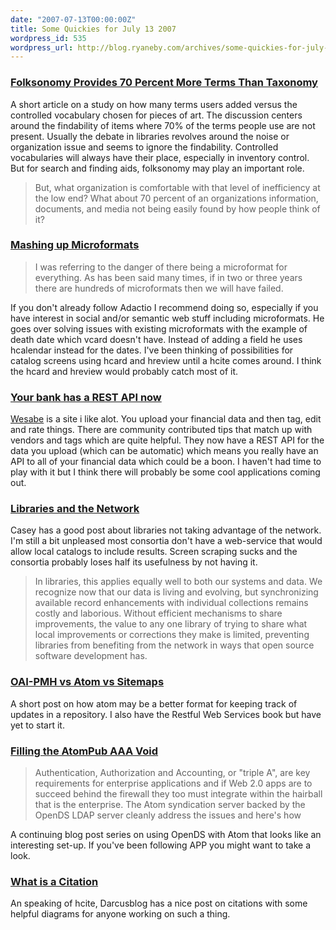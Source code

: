 ```yaml
---
date: "2007-07-13T00:00:00Z"
title: Some Quickies for July 13 2007
wordpress_id: 535
wordpress_url: http://blog.ryaneby.com/archives/some-quickies-for-july-13-2007/
---
```

<h3><a href="http://www.personalinfocloud.com/2007/06/folksonomy_prov.html">Folksonomy Provides 70 Percent More Terms Than Taxonomy</a></h3>

A short article on a study on how many terms users added versus the controlled vocabulary chosen for pieces of art. The discussion centers around the findability of items where 70% of the terms people use are not present. Usually the debate in libraries revolves around the noise or organization issue and seems to ignore the findability. Controlled vocabularies will always have their place, especially in inventory control. But for search and finding aids, folksonomy may play an important role.

<blockquote>But, what organization is comfortable with that level of inefficiency at the low end? What about 70 percent of an organizations information, documents, and media not being easily found by how people think of it?</blockquote>

<h3><a href="http://adactio.com/journal/1315">Mashing up Microformats</a></h3>

<blockquote>I was referring to the danger of there being a microformat for everything. As has been said many times, if in two or three years there are hundreds of microformats then we will have failed.</blockquote>

If you don't already follow Adactio I recommend doing so, especially if you have interest in social and/or semantic web stuff including microformats. He goes over solving issues with existing microformats with the example of death date which vcard doesn't have. Instead of adding a field he uses hcalendar instead for the dates. I've been thinking of possibilities for catalog screens using hcard and hreview until a hcite comes around. I think the hcard and hreview would probably catch most of it.

<h3><a href="http://blog.wesabe.com/index.php/2007/07/12/your-bank-has-a-rest-api-now-shhh-dont-tell-them/">Your bank has a REST API now</a></h3>

<a href="http://www.wesabe.com">Wesabe</a> is a site i like alot. You upload your financial data and then tag, edit and rate things. There are community contributed tips that match up with vendors and tags which are quite helpful. They now have a REST API for the data you upload (which can be automatic) which means you really have an API to all of your financial data which could be a boon. I haven't had time to play with it but I think there will probably be some cool applications coming out.

<h3><a href="http://maisonbisson.com/blog/post/11849/#an-almost-manifesto-masquerading-as-a-presentation">Libraries and the Network</a></h3>

Casey has a good post about libraries not taking advantage of the network. I'm still a bit unpleased most consortia don't have a web-service that would allow local catalogs to include results. Screen scraping sucks and the consortia probably loses half its usefulness by not having it.

<blockquote>In libraries, this applies equally well to both our systems and data. We recognize now that our data is living and evolving, but synchronizing available record enhancements with individual collections remains costly and laborious. Without efficient mechanisms to share improvements, the value to any one library of trying to share what local improvements or corrections they make is limited, preventing libraries from benefiting from the network in ways that open source software development has.</blockquote>

<h3><a href="http://wwmm.ch.cam.ac.uk/blogs/downing/?p=101">OAI-PMH vs Atom vs Sitemaps</a></h3>

A short post on how atom may be a better format for keeping track of updates in a repository. I also have the Restful Web Services book but have yet to start it.

<h3><a href="http://blogs.sun.com/treydrake/entry/filling_the_atompub_aaa_void">Filling the AtomPub AAA Void</a></h3>

<blockquote>Authentication, Authorization and Accounting, or "triple A", are key requirements for enterprise applications and if Web 2.0 apps are to succeed behind the firewall they too must integrate within the hairball that is the enterprise. The Atom syndication server backed by the OpenDS LDAP server cleanly address the issues and here's how</blockquote>

A continuing blog post series on using OpenDS with Atom that looks like an interesting set-up. If you've been following APP you might want to take a look.

<h3><a href="http://netapps.muohio.edu/blogs/darcusb/darcusb/archives/2007/06/07/what-is-a-citation">What is a Citation</a></h3>

An speaking of hcite, Darcusblog has a nice post on citations with some helpful diagrams for anyone working on such a thing.
